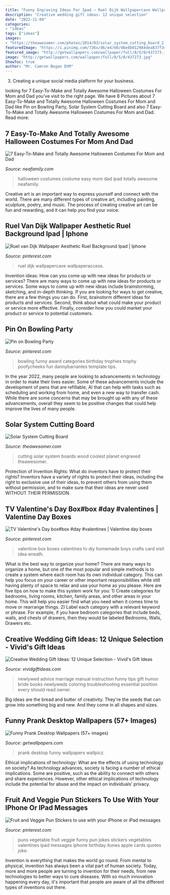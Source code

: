 ```yaml
---
title: "Funny Engraving Ideas For Ipad ~ Ruel Dijk Wallpapercave Wallpaperaccess"
description: "Creative wedding gift ideas: 12 unique selection"
date: "2022-11-04"
categories:
- "ideas"
tags: ["ideas"]
images:
- "https://theawesomer.com/photos/2014/03/solar_system_cutting_board_2.jpg"
featuredImage: "https://i.pinimg.com/736x/d6/e4/b0/d6e4b012984dea837f3cb9fd364223fa--company-ideas-puns.jpg"
featured_image: "http://getwallpapers.com/wallpaper/full/8/5/0/437273.jpg"
image: "http://getwallpapers.com/wallpaper/full/8/5/0/437273.jpg"
ShowToc: true
author: "Mr. Camron Bogan DVM"
---
```



3. Creating a unique social media platform for your business.

	

		
looking for 7 Easy-To-Make and Totally Awesome Halloween Costumes For Mom and Dad you've visit to the right page. We have 8 Pictures about 7 Easy-To-Make and Totally Awesome Halloween Costumes For Mom and Dad like Pin on Bowling Party, Solar System Cutting Board and also 7 Easy-To-Make and Totally Awesome Halloween Costumes For Mom and Dad. Read more:
		
    
## 7 Easy-To-Make And Totally Awesome Halloween Costumes For Mom And Dad

<img loading=lazy src="https://neafamily.com/downloads/1096/download/icons.jpg?cb=283a6956273b04cd38407c1c1b8ae4b2" onerror="this.onerror=null;this.src='https://tse3.mm.bing.net/th?id=OIP.qeQjRT3pwLIRPBEAOnaxrwHaHa&amp;pid=15.1';" alt="7 Easy-To-Make and Totally Awesome Halloween Costumes For Mom and Dad">

_Source: neafamily.com_

>halloween costumes costume easy mom dad ipad totally awesome neafamily. 

	

Creative art is an important way to express yourself and connect with the world. There are many different types of creative art, including painting, sculpture, poetry, and music. The process of creating creative art can be fun and rewarding, and it can help you find your voice.

    
## Ruel Van Dijk Wallpaper Aesthetic Ruel Background Ipad | Iphone

<img loading=lazy src="https://i.pinimg.com/736x/a9/d4/0f/a9d40fc391c9171f7361a712d4f92c5c.jpg" onerror="this.onerror=null;this.src='https://tse2.mm.bing.net/th?id=OIP.wpN-RkJR0zMg7Pzae2YHOwHaE8&amp;pid=15.1';" alt="Ruel van Dijk Wallpaper Aesthetic Ruel Background Ipad | Iphone">

_Source: pinterest.com_

>ruel dijk wallpapercave wallpaperaccess. 

	

Invention ideas: How can you come up with new ideas for products or services?
There are many ways to come up with new ideas for products or services. Some ways to come up with new ideas include brainstorming, sketching, and in-depth thinking. If you are looking for ways to get creative, there are a few things you can do. First, brainstorm different ideas for products and services. Second, think about what could make your product or service more effective. Finally, consider how you could market your product or service to potential customers.

    
## Pin On Bowling Party

<img loading=lazy src="https://i.pinimg.com/736x/0b/52/10/0b5210ad0babdc7ca3265d5d7f01f41e--bowling-party-rd-birthday.jpg" onerror="this.onerror=null;this.src='https://tse1.mm.bing.net/th?id=OIP.K_0_wkWEz5nPOKr4AhUAKQHaG_&amp;pid=15.1';" alt="Pin on Bowling Party">

_Source: pinterest.com_

>bowling funny award categories birthday trophies trophy poofycheeks fun dannybarrantes template tips. 

	

In the year 2022, many people are looking to advancements in technology in order to make their lives easier. Some of these advancements include the development of pens that are refillable, AI that can help with tasks such as scheduling and working from home, and even a new way to transfer cash. While there are some concerns that may be brought up with any of these advancements, overall they seem to be positive changes that could help improve the lives of many people.

    
## Solar System Cutting Board

<img loading=lazy src="https://theawesomer.com/photos/2014/03/solar_system_cutting_board_2.jpg" onerror="this.onerror=null;this.src='https://tse3.mm.bing.net/th?id=OIP.o0MDobgU5sY5nx4WaSnNdQHaFo&amp;pid=15.1';" alt="Solar System Cutting Board">

_Source: theawesomer.com_

>cutting solar system boards wood coolest planet engraved theawesomer. 

	

Protection of Invention Rights: What do inventors have to protect their rights?
Inventors have a variety of rights to protect their ideas, including the right to exclusive use of their ideas, to prevent others from using them without permission, and to make sure that their ideas are never used WITHOUT THEIR PERMISSION.

    
## TV Valentine&#039;s Day Box#box #day #valentines | Valentine Day Boxes

<img loading=lazy src="https://i.pinimg.com/originals/3f/92/f9/3f92f90f440b003a75b166499ad0dd4f.jpg" onerror="this.onerror=null;this.src='https://tse2.mm.bing.net/th?id=OIP.S0GXknEPR5oEKw1vmSaFwQHaJ4&amp;pid=15.1';" alt="TV Valentine&#039;s Day box#box #day #valentines | Valentine day boxes">

_Source: pinterest.com_

>valentine box boxes valentines tv diy homemade boys crafts card visit idea wreath. 

	

What is the best way to organize your home?
There are many ways to organize a home, but one of the most popular and simple methods is to create a system where each room has its own individual category. This can help you focus on your career or other important responsibilities while still having plenty of space to relax and use your home as you please. Here are five tips on how to make this system work for you: 1) Create categories for bedrooms, living rooms, kitchen, family areas, and other areas in your home. This will help you easier find what you need when it comes time to move or rearrange things. 2) Label each category with a relevant keyword or phrase. For example, if you have bedroom categories that include beds, walls, and chests of drawers, then they would be labeled Bedrooms, Walls, Drawers etc.

    
## Creative Wedding Gift Ideas: 12 Unique Selection - Vivid&#039;s Gift Ideas

<img loading=lazy src="https://vividgiftideas.com/wp-content/uploads/2014/05/The-Newlyweds-Instruction-Manual-Essential-Information-Troubleshooting-Tips-and-Advice-for-the-First-Year-of-Marriage-Owners-and-Instruction-Manual-Paperback.jpg" onerror="this.onerror=null;this.src='https://tse1.mm.bing.net/th?id=OIP.ncZMKURtG-74NU0kfhhx7AAAAA&amp;pid=15.1';" alt="Creative Wedding Gift Ideas: 12 Unique Selection - Vivid&#039;s Gift Ideas">

_Source: vividgiftideas.com_

>newlywed advice marriage manual instruction funny tips gift humor bride books newlyweds coloring troubleshooting essential position every should read owner. 

	

Big ideas are the bread and butter of creativity. They're the seeds that can grow into something big and new. And they come in all shapes and sizes.

    
## Funny Prank Desktop Wallpapers (57+ Images)

<img loading=lazy src="http://getwallpapers.com/wallpaper/full/8/5/0/437273.jpg" onerror="this.onerror=null;this.src='https://tse1.mm.bing.net/th?id=OIP.5MRxRcrARU-hCM5a4a9wKwHaEK&amp;pid=15.1';" alt="Funny Prank Desktop Wallpapers (57+ images)">

_Source: getwallpapers.com_

>prank desktop funny wallpapers wallpicz. 

	

Ethical implications of technology: What are the effects of using technology on society?
As technology advances, society is facing a number of ethical implications. Some are positive, such as the ability to connect with others and share experiences. However, other ethical implications of technology include the potential for abuse and the impact on individuals’ privacy.

    
## Fruit And Veggie Pun Stickers To Use With Your IPhone Or IPad Messages

<img loading=lazy src="https://i.pinimg.com/736x/d6/e4/b0/d6e4b012984dea837f3cb9fd364223fa--company-ideas-puns.jpg" onerror="this.onerror=null;this.src='https://tse1.mm.bing.net/th?id=OIP.ZA7dei6CTfZv-rDCaLc3tgHaNK&amp;pid=15.1';" alt="Fruit and Veggie Pun Stickers to use with your iPhone or iPad messages">

_Source: pinterest.com_

>puns vegetable fruit veggie funny pun jokes stickers vegetables valentines ipad messages iphone birthday itunes apple cards quotes joke. 

	

Invention is everything that makes the world go round. From mental to physical, invention has always been a vital part of human society. Today, more and more people are turning to invention for their needs, from new technologies to better ways to cure diseases. With so much innovation happening every day, it's important that people are aware of all the different types of inventions out there.

